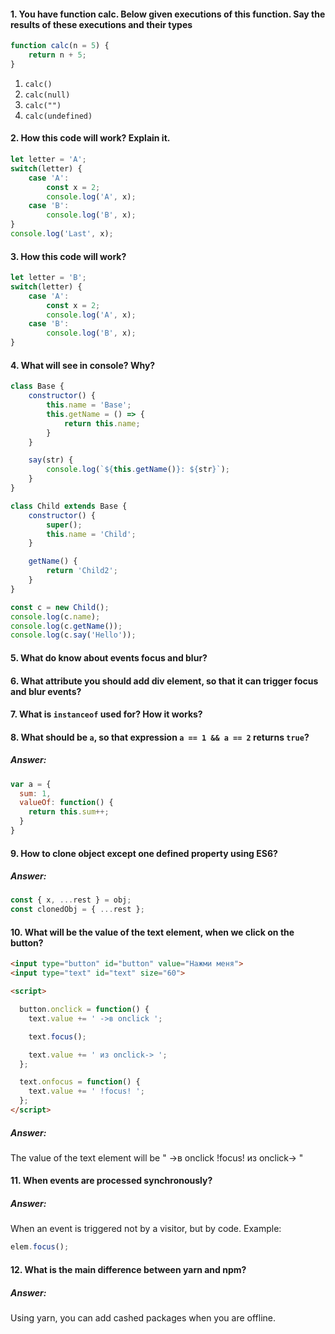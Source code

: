#### 1. You have function calc. Below given executions of this function. Say the results of these executions and their types 
```javascript
function calc(n = 5) {
	return n + 5;
}
```
1. `calc()`
2. `calc(null)`
3. `calc("")`
4. `calc(undefined)`

#### 2. How this code will work? Explain it.
```javascript
let letter = 'A';
switch(letter) {
	case 'A':
		const x = 2;
		console.log('A', x);
	case 'B':
		console.log('B', x);
}
console.log('Last', x);
```
#### 3. How this code will work?
```javascript
let letter = 'B';
switch(letter) {
	case 'A':
		const x = 2;
		console.log('A', x);
	case 'B':
		console.log('B', x);
}
```
#### 4. What will see in console? Why?
```js
class Base {
	constructor() {
		this.name = 'Base';
		this.getName = () => {
			return this.name;
		}
	}

	say(str) {
		console.log(`${this.getName()}: ${str}`);
	}
}

class Child extends Base {
	constructor() {
		super();
		this.name = 'Child';
	}

 	getName() {
		return 'Child2';
	}
}

const c = new Child();
console.log(c.name);
console.log(c.getName());
console.log(c.say('Hello'));
```
#### 5. What do know about events focus and blur?

#### 6. What attribute you should add div element, so that it can trigger focus and blur events?

#### 7. What is `instanceof` used for? How it works?

#### 8. What should be `a`, so that expression `a == 1 && a == 2` returns `true`?
##### Answer:
```js
var a = {
  sum: 1, 
  valueOf: function() {
    return this.sum++;
  } 
}
```
#### 9. How to clone object except one defined property using ES6?
##### Answer:
```js
const { x, ...rest } = obj;
const clonedObj = { ...rest };
```
#### 10. What will be the value of the text element, when we click on the button?
```html
<input type="button" id="button" value="Нажми меня">
<input type="text" id="text" size="60">

<script>

  button.onclick = function() {
    text.value += ' ->в onclick ';

    text.focus();

    text.value += ' из onclick-> ';
  };

  text.onfocus = function() {
    text.value += ' !focus! ';
  };
</script>
```
##### Answer:
The value of the text element will be " ->в onclick  !focus!  из onclick-> " 
#### 11. When events are processed synchronously?
##### Answer:
When an event is triggered not by a visitor, but by code. Example:
```js
elem.focus();
```
#### 12. What is the main difference between yarn and npm?
##### Answer:
Using yarn, you can add cashed packages when you are offline.
